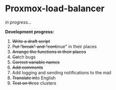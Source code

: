 # Proxmox-load-balancer
<i>in progress...</i>

<strong>Development progress:</strong>
1. <strike>Write a draft script</strike>
2. <strike>Put "break" and "cont</strike>inue" in their places
3. <strike>Arrange the functions in their places</strike>
4. <strike>Ca</strike>tch bugs
5. <strike>Correct variable names</strike>
6. <strike>Add comments</strike>
7. Add logging and sending notifications to the mail
8. <strike>Translate in</strike>to English
9. <strike>Test on th</strike>ree clusters
